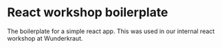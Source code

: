# React workshop boilerplate

The boilerplate for a simple react app. This was used in our internal react workshop at Wunderkraut.
